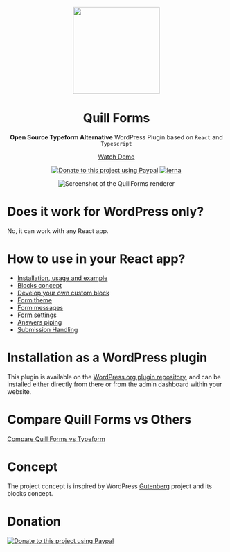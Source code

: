 <p align="center">
  <img style="width:200px" src="https://quillforms.com/wp-content/uploads/2021/10/cropped-quillforms-png-loog-1.png" />
</p>
<h1 align="center">Quill Forms</h1>
<div align="center">

**Open Source Typeform Alternative** WordPress Plugin based on `React` and `Typescript` 

[Watch Demo](https://quillforms.com/quillforms/my-first-form/) 

[![Donate to this project using Paypal](https://img.shields.io/badge/paypal-donate-yellow.svg)](https://www.paypal.com/paypalme/mohamedmagdymohamed)
[![lerna](https://img.shields.io/badge/maintained%20with-lerna-cc00ff.svg)](https://lerna.js.org)

![Screenshot of the QuillForms renderer](https://quillforms.com/wp-content/uploads/2021/10/frame_generic_light-3.png)
</div>

# Does it work for WordPress only?
No, it can work with any React app.
# How to use in your React app?

- [Installation, usage and example](/react-docs/installation.md)
- [Blocks concept](/react-docs/blocks-concept.md)
- [Develop your own custom block](/react-docs/develop-your-own-custom-block.md)
- [Form theme](/react-docs/form-theme.md)
- [Form messages](/react-docs/form-messages.md)
- [Form settings](/react-docs/form-settings.md)
- [Answers piping](/react-docs/answers-piping.md)
- [Submission Handling](/react-docs/submission-handling.md)


# Installation as a WordPress plugin
This plugin is available on the [WordPress.org plugin repository](https://wordpress.org/plugins/quillforms), and can be installed either directly from there or from the admin dashboard within your website.

# Compare Quill Forms vs Others
[Compare Quill Forms vs Typeform](https://quillforms.com/typeform-alternative)


# Concept
The project concept is inspired by WordPress [Gutenberg](https://github.com/WordPress/gutenberg) project and its blocks concept.

# Donation
[![Donate to this project using Paypal](https://www.paypalobjects.com/en_US/i/btn/btn_donateCC_LG.gif)](https://www.paypal.com/paypalme/mohamedmagdymohamed)
